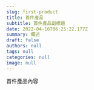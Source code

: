 ```yaml
---
slug: first-product
title: 首件產品
subtitle: 首件產品副標題
date: 2022-04-16T06:25:22.177Z
summary: 概述
draft: false
authors: null
tags: null
categories: null
image: null
---
```

首件產品內容